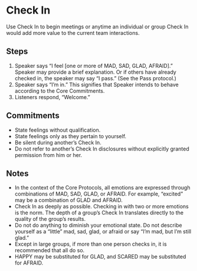 # Check In
Use Check In to begin meetings or anytime an individual or group Check In would add more value to the current team interactions.

## Steps
1. Speaker says “I feel [one or more of MAD, SAD, GLAD, AFRAID].” Speaker may provide a brief explanation. Or if others have already checked in, the speaker may say “I pass.” (See the Pass protocol.)
2. Speaker says “I’m in.” This signifies that Speaker intends to behave according to the Core Commitments.
3. Listeners respond, “Welcome.”

## Commitments
* State feelings without qualification.
* State feelings only as they pertain to yourself.
* Be silent during another’s Check In.
* Do not refer to another’s Check In disclosures without explicitly granted permission from him or
her.

## Notes
* In the context of the Core Protocols, all emotions are expressed through combinations of MAD, SAD, GLAD, or AFRAID. For example, “excited” may be a combination of GLAD and AFRAID.
* Check In as deeply as possible. Checking in with two or more emotions is the norm. The depth of a group’s Check In translates directly to the quality of the group’s results.
* Do not do anything to diminish your emotional state. Do not describe yourself as a “little” mad, sad, glad, or afraid or say “I’m mad, but I’m still glad.”
* Except in large groups, if more than one person checks in, it is recommended that all do so.
* HAPPY may be substituted for GLAD, and SCARED may be substituted for AFRAID.
